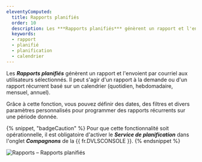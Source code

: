 ```yaml
---
eleventyComputed:
  title: Rapports planifiés
  order: 10
  description: Les ***Rapports planifiés*** génèrent un rapport et l'envoient par courriel aux utilisateurs sélectionnés. Il peut s'agir d'un rapport à la demande ou d'un rapport récurrent basé sur un calendrier (quotidien, hebdomadaire, mensuel, annuel).
  keywords:
  - rapport
  - planifié
  - planification
  - calendrier
---
```

Les ***Rapports planifiés*** génèrent un rapport et l'envoient par courriel aux utilisateurs sélectionnés. Il peut s'agir d'un rapport à la demande ou d'un rapport récurrent basé sur un calendrier (quotidien, hebdomadaire, mensuel, annuel).

Grâce à cette fonction, vous pouvez définir des dates, des filtres et divers paramètres personnalisés pour programmer des rapports récurrents sur une période donnée.

{% snippet, "badgeCaution" %}
Pour que cette fonctionnalité soit opérationnelle, il est obligatoire d'activer le ***Service de planification*** dans l'onglet ***Compagnons*** de la {{ fr.DVLSCONSOLE }}.
{% endsnippet %}

![Rapports – Rapports planifiés](https://cdnweb.devolutions.net/docs/fr/server/ServerOp4079.png)
